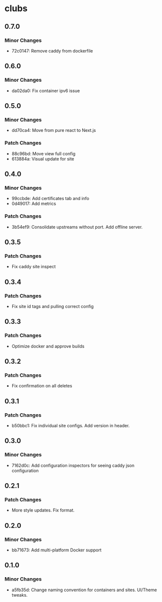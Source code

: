 # clubs

## 0.7.0

### Minor Changes

- 72c0147: Remove caddy from dockerfile

## 0.6.0

### Minor Changes

- da02da0: Fix container ipv6 issue

## 0.5.0

### Minor Changes

- dd70ca4: Move from pure react to Next.js

### Patch Changes

- 88c96bd: Move view full config
- 613884a: Visual update for site

## 0.4.0

### Minor Changes

- 99ccbde: Add certificates tab and info
- 0d49017: Add metrics

### Patch Changes

- 3b54ef9: Consolidate upstreams without port. Add offline server.

## 0.3.5

### Patch Changes

- Fix caddy site inspect

## 0.3.4

### Patch Changes

- Fix site id tags and pulling correct config

## 0.3.3

### Patch Changes

- Optimize docker and approve builds

## 0.3.2

### Patch Changes

- Fix confirmation on all deletes

## 0.3.1

### Patch Changes

- b50bbc1: Fix individual site configs. Add version in header.

## 0.3.0

### Minor Changes

- 7162d0c: Add configuration inspectors for seeing caddy json configuration

## 0.2.1

### Patch Changes

- More style updates. Fix format.

## 0.2.0

### Minor Changes

- bb71673: Add multi-platform Docker support

## 0.1.0

### Minor Changes

- a5fb35d: Change naming convention for containers and sites. UI/Theme tweaks.
